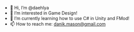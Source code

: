 - 👋 Hi, I’m @daehlya
- 👀 I’m interested in Game Design!
- 🌱 I’m currently learning how to use C# in Unity and FMod! 
- 📫 How to reach me: danik.mason@gmail.com

<!---
daehlya/daehlya is a ✨ special ✨ repository because its `README.md` (this file) appears on your GitHub profile.
You can click the Preview link to take a look at your changes.
--->
